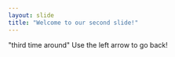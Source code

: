 ```yaml
---
layout: slide
title: "Welcome to our second slide!"
---
```

"third time around"
Use the left arrow to go back!
